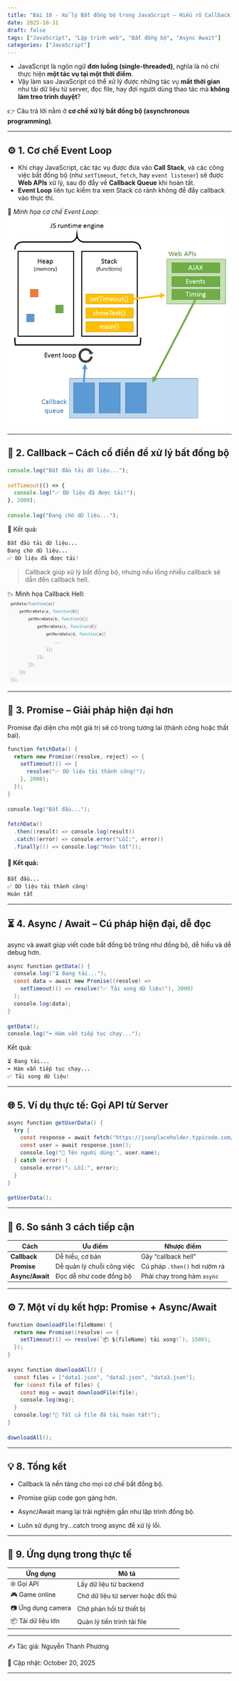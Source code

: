 ```yaml
---
title: "Bài 10 - Xử lý Bất đồng bộ trong JavaScript – Hiểu rõ Callback, Promise và Async/Await"
date: 2025-10-31
draft: false
tags: ["JavaScript", "Lập trình web", "Bất đồng bộ", "Async Await"]
categories: ["JavaScript"]
---
```


- JavaScript là ngôn ngữ **đơn luồng (single-threaded)**, nghĩa là nó chỉ thực hiện **một tác vụ tại một thời điểm**.  
- Vậy làm sao JavaScript có thể xử lý được những tác vụ **mất thời gian** như tải dữ liệu từ server, đọc file, hay đợi người dùng thao tác mà **không làm treo trình duyệt**?

👉 Câu trả lời nằm ở **cơ chế xử lý bất đồng bộ (asynchronous programming)**.

---

## ⚙️ 1. Cơ chế Event Loop

- Khi chạy JavaScript, các tác vụ được đưa vào **Call Stack**, và các công việc bất đồng bộ (như `setTimeout`, `fetch`, hay `event listener`) sẽ được **Web APIs** xử lý, sau đó đẩy về **Callback Queue** khi hoàn tất.  
- **Event Loop** liên tục kiểm tra xem Stack có rảnh không để đẩy callback vào thực thi.

📸 *Minh họa cơ chế Event Loop:*
![Event Loop JavaScript](/images/js-event-loop.png)

---

## 🧩 2. Callback – Cách cổ điển để xử lý bất đồng bộ

```javascript
console.log("Bắt đầu tải dữ liệu...");

setTimeout(() => {
  console.log("✅ Dữ liệu đã được tải!");
}, 2000);

console.log("Đang chờ dữ liệu...");
```
🧠 Kết quả:
```java
Bắt đầu tải dữ liệu...
Đang chờ dữ liệu...
✅ Dữ liệu đã được tải!
```
> Callback giúp xử lý bất đồng bộ, nhưng nếu lồng nhiều callback sẽ dẫn đến callback hell.

📉 Minh họa Callback Hell:
![Call back hell](/images/call-back-hell.png)

---

## 🚀 3. Promise – Giải pháp hiện đại hơn
Promise đại diện cho một giá trị sẽ có trong tương lai (thành công hoặc thất bại).
```java
function fetchData() {
  return new Promise((resolve, reject) => {
    setTimeout(() => {
      resolve("✅ Dữ liệu tải thành công!");
    }, 2000);
  });
}

console.log("Bắt đầu...");

fetchData()
  .then((result) => console.log(result))
  .catch((error) => console.error("Lỗi:", error))
  .finally(() => console.log("Hoàn tất"));
```

#### 🧩 Kết quả:
```java
Bắt đầu...
✅ Dữ liệu tải thành công!
Hoàn tất
```

---

## ⏳ 4. Async / Await – Cú pháp hiện đại, dễ đọc
async và await giúp viết code bất đồng bộ trông như đồng bộ, dễ hiểu và dễ debug hơn.

```java
async function getData() {
  console.log("⏳ Đang tải...");
  const data = await new Promise((resolve) =>
    setTimeout(() => resolve("✅ Tải xong dữ liệu!"), 2000)
  );
  console.log(data);
}

getData();
console.log("➡️ Hàm vẫn tiếp tục chạy...");
```

Kết quả:
```java
⏳ Đang tải...
➡️ Hàm vẫn tiếp tục chạy...
✅ Tải xong dữ liệu!
```

---

## 🌐 5. Ví dụ thực tế: Gọi API từ Server

```java
async function getUserData() {
  try {
    const response = await fetch("https://jsonplaceholder.typicode.com/users/1");
    const user = await response.json();
    console.log("👤 Tên người dùng:", user.name);
  } catch (error) {
    console.error("⚠️ Lỗi:", error);
  }
}

getUserData();
```


---

## 🧠 6. So sánh 3 cách tiếp cận

| Cách            | Ưu điểm                    | Nhược điểm                    |
| --------------- | -------------------------- | ----------------------------- |
| **Callback**    | Dễ hiểu, cơ bản            | Gây “callback hell”           |
| **Promise**     | Dễ quản lý chuỗi công việc | Cú pháp `.then()` hơi rườm rà |
| **Async/Await** | Đọc dễ như code đồng bộ    | Phải chạy trong hàm `async`   |

---

## ⚙️ 7. Một ví dụ kết hợp: Promise + Async/Await
```java
function downloadFile(fileName) {
  return new Promise((resolve) => {
    setTimeout(() => resolve(`📦 ${fileName} tải xong!`), 1500);
  });
}

async function downloadAll() {
  const files = ["data1.json", "data2.json", "data3.json"];
  for (const file of files) {
    const msg = await downloadFile(file);
    console.log(msg);
  }
  console.log("🎉 Tất cả file đã tải hoàn tất!");
}

downloadAll();
```

---

## 💡 8. Tổng kết

- Callback là nền tảng cho mọi cơ chế bất đồng bộ.

- Promise giúp code gọn gàng hơn.

- Async/Await mang lại trải nghiệm gần như lập trình đồng bộ.

- Luôn sử dụng try...catch trong async để xử lý lỗi.

---

## 🧭 9. Ứng dụng trong thực tế

| Ứng dụng           | Mô tả                              |
| ------------------ | ---------------------------------- |
| 🌐 Gọi API         | Lấy dữ liệu từ backend             |
| 🎮 Game online     | Chờ dữ liệu từ server hoặc đối thủ |
| 📷 Ứng dụng camera | Chờ phản hồi từ thiết bị           |
| 📦 Tải dữ liệu lớn | Quản lý tiến trình tải file        |

---

✍️ Tác giả: Nguyễn Thanh Phương

📅 Cập nhật: October 20, 2025

---